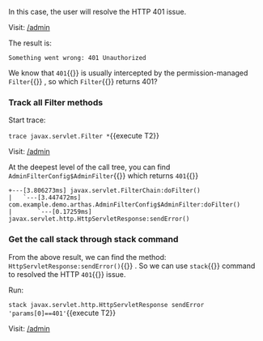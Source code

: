 In this case, the user will resolve the HTTP 401 issue.

Visit: [/admin]({{TRAFFIC_HOST1_80}}/admin)

The result is:

```
Something went wrong: 401 Unauthorized
```

We know that `401`{{}} is usually intercepted by the permission-managed `Filter`{{}} , so which `Filter`{{}} returns 401?

### Track all Filter methods

Start trace:

`trace javax.servlet.Filter *`{{execute T2}}

Visit: [/admin]({{TRAFFIC_HOST1_80}}/admin)

At the deepest level of the call tree, you can find `AdminFilterConfig$AdminFilter`{{}} which returns `401`{{}}

```
+---[3.806273ms] javax.servlet.FilterChain:doFilter()
|   `---[3.447472ms] com.example.demo.arthas.AdminFilterConfig$AdminFilter:doFilter()
|       `---[0.17259ms] javax.servlet.http.HttpServletResponse:sendError()
```

### Get the call stack through stack command

From the above result, we can find the method: `HttpServletResponse:sendError()`{{}} . So we can use `stack`{{}} command to resolved the HTTP `401`{{}} issue.

Run:

`stack javax.servlet.http.HttpServletResponse sendError 'params[0]==401'`{{execute T2}}

Visit: [/admin]({{TRAFFIC_HOST1_80}}/admin)
